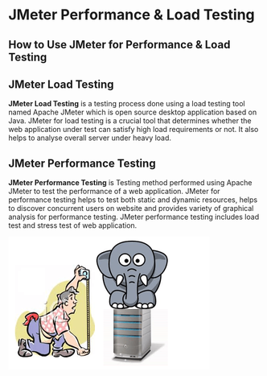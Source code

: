 # JMeter Performance & Load Testing
## How to Use JMeter for Performance & Load Testing

## JMeter Load Testing

**JMeter Load Testing** is a testing process done using a load testing tool named Apache JMeter which is open source desktop application based on Java. JMeter for load testing is a crucial tool that determines whether the web application under test can satisfy high load requirements or not. It also helps to analyse overall server under heavy load.

## JMeter Performance Testing

**JMeter Performance Testing** is Testing method performed using Apache JMeter to test the performance of a web application. JMeter for performance testing helps to test both static and dynamic resources, helps to discover concurrent users on website and provides variety of graphical analysis for performance testing. JMeter performance testing includes load test and stress test of web application.

![alt text](Images/image34.png)



